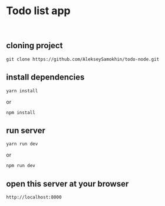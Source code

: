 # Todo list app

<br>

## cloning project

```
git clone https://github.com/AlekseySamokhin/todo-node.git
```

## install dependencies

```
yarn install
```

<p>or</p>

```
npm install
```

## run server

```
yarn run dev
```

<p>or</p>

```
npm run dev
```

## open this server at your browser

```
http://localhost:8000
```
